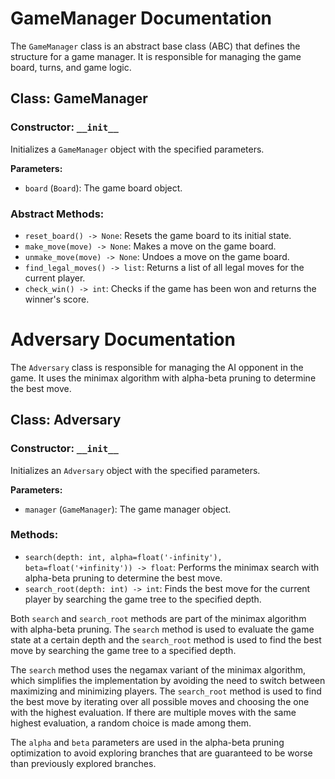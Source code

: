 # GameManager Documentation

The `GameManager` class is an abstract base class (ABC) that defines the structure for a game manager. It is responsible for managing the game board, turns, and game logic.

## Class: GameManager

### Constructor: `__init__`

Initializes a `GameManager` object with the specified parameters.

**Parameters:**

- `board` (`Board`): The game board object.

### Abstract Methods:

- `reset_board() -> None`: Resets the game board to its initial state.
- `make_move(move) -> None`: Makes a move on the game board.
- `unmake_move(move) -> None`: Undoes a move on the game board.
- `find_legal_moves() -> list`: Returns a list of all legal moves for the current player.
- `check_win() -> int`: Checks if the game has been won and returns the winner's score.

# Adversary Documentation

The `Adversary` class is responsible for managing the AI opponent in the game. It uses the minimax algorithm with alpha-beta pruning to determine the best move.

## Class: Adversary

### Constructor: `__init__`

Initializes an `Adversary` object with the specified parameters.

**Parameters:**

- `manager` (`GameManager`): The game manager object.

### Methods:

- `search(depth: int, alpha=float('-infinity'), beta=float('+infinity')) -> float`: Performs the minimax search with alpha-beta pruning to determine the best move.
- `search_root(depth: int) -> int`: Finds the best move for the current player by searching the game tree to the specified depth.

Both `search` and `search_root` methods are part of the minimax algorithm with alpha-beta pruning. The `search` method is used to evaluate the game state at a certain depth and the `search_root` method is used to find the best move by searching the game tree to a specified depth.

The `search` method uses the negamax variant of the minimax algorithm, which simplifies the implementation by avoiding the need to switch between maximizing and minimizing players. The `search_root` method is used to find the best move by iterating over all possible moves and choosing the one with the highest evaluation. If there are multiple moves with the same highest evaluation, a random choice is made among them.

The `alpha` and `beta` parameters are used in the alpha-beta pruning optimization to avoid exploring branches that are guaranteed to be worse than previously explored branches.